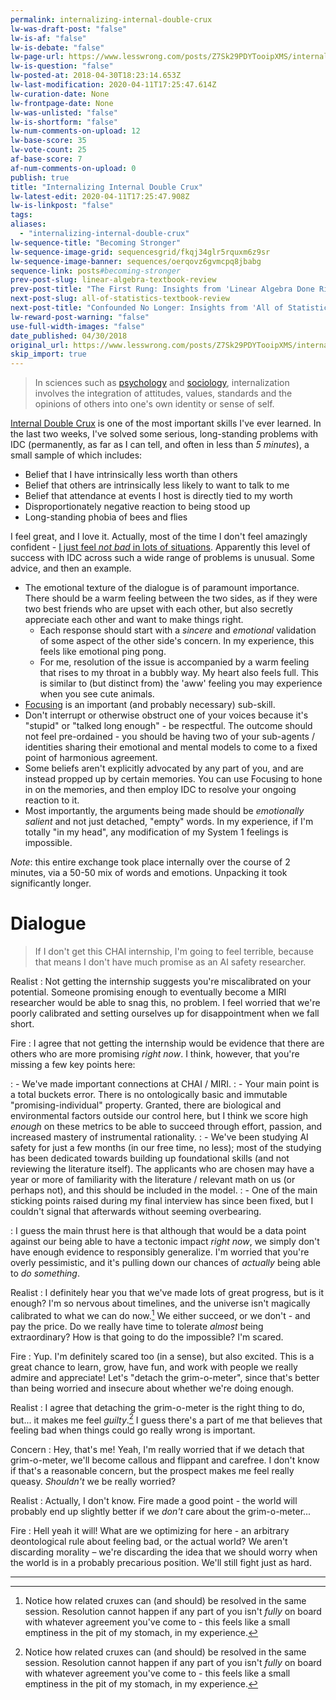 ```yaml
---
permalink: internalizing-internal-double-crux
lw-was-draft-post: "false"
lw-is-af: "false"
lw-is-debate: "false"
lw-page-url: https://www.lesswrong.com/posts/Z7Sk29PDYTooipXMS/internalizing-internal-double-crux
lw-is-question: "false"
lw-posted-at: 2018-04-30T18:23:14.653Z
lw-last-modification: 2020-04-11T17:25:47.614Z
lw-curation-date: None
lw-frontpage-date: None
lw-was-unlisted: "false"
lw-is-shortform: "false"
lw-num-comments-on-upload: 12
lw-base-score: 35
lw-vote-count: 25
af-base-score: 7
af-num-comments-on-upload: 0
publish: true
title: "Internalizing Internal Double Crux"
lw-latest-edit: 2020-04-11T17:25:47.908Z
lw-is-linkpost: "false"
tags:
aliases:
  - "internalizing-internal-double-crux"
lw-sequence-title: "Becoming Stronger"
lw-sequence-image-grid: sequencesgrid/fkqj34glr5rquxm6z9sr
lw-sequence-image-banner: sequences/oerqovz6gvmcpq8jbabg
sequence-link: posts#becoming-stronger
prev-post-slug: linear-algebra-textbook-review
prev-post-title: "The First Rung: Insights from 'Linear Algebra Done Right'"
next-post-slug: all-of-statistics-textbook-review
next-post-title: "Confounded No Longer: Insights from 'All of Statistics'"
lw-reward-post-warning: "false"
use-full-width-images: "false"
date_published: 04/30/2018
original_url: https://www.lesswrong.com/posts/Z7Sk29PDYTooipXMS/internalizing-internal-double-crux
skip_import: true
---
```


> In sciences such as [psychology](https://en.wikipedia.org/wiki/Psychology) and [sociology](https://en.wikipedia.org/wiki/Sociology), internalization involves the integration of attitudes, values, standards and the opinions of others into one's own identity or sense of self.

[Internal Double Crux](https://www.lesswrong.com/posts/mQmx4kQQtHeBip9ZC/internal-double-crux) is one of the most important skills I've ever learned. In the last two weeks, I've solved some serious, long-standing problems with IDC (permanently, as far as I can tell, and often in less than _5 minutes_), a small sample of which includes:

- Belief that I have intrinsically less worth than others
- Belief that others are intrinsically less likely to want to talk to me
- Belief that attendance at events I host is directly tied to my worth
- Disproportionately negative reaction to being stood up
- Long-standing phobia of bees and flies

I feel great, and I love it. Actually, most of the time I don't feel amazingly confident - [I just feel _not bad_ in lots of situations](http://kajsotala.fi/2017/08/confidence-and-patience-dont-feel-like-anything-in-particular/). Apparently this level of success with IDC across such a wide range of problems is unusual. Some advice, and then an example.

- The emotional texture of the dialogue is of paramount importance. There should be a warm feeling between the two sides, as if they were two best friends who are upset with each other, but also secretly appreciate each other and want to make things right.
  - Each response should start with a *sincere* and *emotional* validation of some aspect of the other side's concern. In my experience, this feels like emotional ping pong.
  - For me, resolution of the issue is accompanied by a warm feeling that rises to my throat in a bubbly way. My heart also feels full. This is similar to (but distinct from) the 'aww' feeling you may experience when you see cute animals.
- [Focusing](https://radimentary.wordpress.com/2018/02/25/focusing/) is an important (and probably necessary) sub-skill.
- Don't interrupt or otherwise obstruct one of your voices because it's "stupid" or "talked long enough" - be respectful. The outcome should not feel pre-ordained - you should be having two of your sub-agents / identities sharing their emotional and mental models to come to a fixed point of harmonious agreement.
- Some beliefs aren't explicitly advocated by any part of you, and are instead propped up by certain memories. You can use Focusing to hone in on the memories, and then employ IDC to resolve your ongoing reaction to it.
- Most importantly, the arguments being made should be _emotionally salient_ and not just detached, "empty" words. In my experience, if I'm totally "in my head", any modification of my System 1 feelings is impossible.

_Note_: this entire exchange took place internally over the course of 2 minutes, via a 50-50 mix of words and emotions. Unpacking it took significantly longer.

# Dialogue

> If I don't get this CHAI internship, I'm going to feel terrible, because that means I don't have much promise as an AI safety researcher.

Realist
: Not getting the internship suggests you're miscalibrated on your potential. Someone promising enough to eventually become a MIRI researcher would be able to snag this, no problem. I feel worried that we're poorly calibrated and setting ourselves up for disappointment when we fall short.

Fire
: I agree that not getting the internship would be evidence that there are others who are more promising _right now_. I think, however, that you're missing a few key points here:

: - We've made important connections at CHAI / MIRI.
: - Your main point is a total buckets error. There is no ontologically basic and immutable "promising-individual" property. Granted, there are biological and environmental factors outside our control here, but I think we score high _enough_ on these metrics to be able to succeed through effort, passion, and increased mastery of instrumental rationality.
: - We've been studying AI safety for just a few months (in our free time, no less); most of the studying has been dedicated towards building up foundational skills (and not reviewing the literature itself). The applicants who are chosen may have a year or more of familiarity with the literature / relevant math on us (or perhaps not), and this should be included in the model.
: - One of the main sticking points raised during my final interview has since been fixed, but I couldn't signal that afterwards without seeming overbearing.

: I guess the main thrust here is that although that would be a data point against our being able to have a tectonic impact _right now_, we simply don't have enough evidence to responsibly generalize. I'm worried that you're overly pessimistic, and it's pulling down our chances of _actually_ being able to _do something_.

Realist
: I definitely hear you that we've made lots of great progress, but is it enough? I'm so nervous about timelines, and the universe isn't magically calibrated to what we can do now.[^crux] We either succeed, or we don't - and pay the price. Do we really have time to tolerate _almost_ being extraordinary? How is that going to do the impossible? I'm scared.

Fire
: Yup. I'm definitely scared too (in a sense), but also excited. This is a great chance to learn, grow, have fun, and work with people we really admire and appreciate! Let's "detach the grim-o-meter", since that's better than being worried and insecure about whether we're doing enough.

Realist
: I agree that detaching the grim-o-meter is the right thing to do, but... it makes me feel _guilty_.[^crux] I guess there's a part of me that believes that feeling bad when things could go really wrong is important.

Concern
: Hey, that's me! Yeah, I'm really worried that if we detach that grim-o-meter, we'll become callous and flippant and carefree. I don't know if that's a reasonable concern, but the prospect makes me feel really queasy. _Shouldn't_ we be really worried?

Realist
: Actually, I don't know. Fire made a good point - the world will probably end up slightly better if we _don't_ care about the grim-o-meter...

Fire
: Hell yeah it will! What are we optimizing for here - an arbitrary deontological rule about feeling bad, or the actual world? We aren't discarding morality – we're discarding the idea that we should worry when the world is in a probably precarious position. We'll still fight just as hard.

<hr/>

[^crux]: Notice how related cruxes can (and should) be resolved in the same session. Resolution cannot happen if any part of you isn't _fully_ on board with whatever agreement you've come to - this feels like a small emptiness in the pit of my stomach, in my experience.

